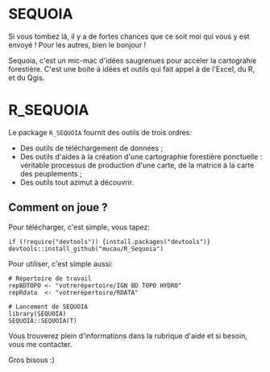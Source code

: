 # SEQUOIA
Si vous tombez là, il y a de fortes chances que ce soit moi qui vous y est envoyé ! Pour les autres, bien le bonjour !

Sequoia, c'est un mic-mac d'idées saugrenues pour accéler la cartograhie forestière.
C'est une boite à idées et outils qui fait appel à de l'Excel, du R, et du Qgis.

# R_SEQUOIA
Le package `R_SEQUOIA` fournit des outils de trois ordres:
- Des outils de téléchargement de données ;
- Des outils d'aides à la création d'une cartographie forestière ponctuelle : véritable processus de production d'une carte, de la matrice à la carte des peuplements ;
- Des outils tout azimut à découvrir.

## Comment on joue ?
Pour télécharger, c'est simple, vous tapez: 

```
if (!require("devtools")) {install.packages("devtools")}
devtools::install_github("mucau/R_Sequoia")
```

Pour utiliser, c'est simple aussi:

```
# Répertoire de travail
repBDTOPO <- "votrerépertoire/IGN BD TOPO HYDRO"
repRdata  <- "votrerépertoire/RDATA"

# Lancement de SEQUOIA
library(SEQUOIA)
SEQUOIA::SEQUOIA(T)
```

Vous trouverez plein d'informations dans la rubrique d'aide et si besoin, vous me contacter.

Gros bisous :)
